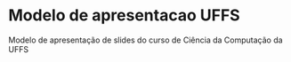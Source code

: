 # Modelo de apresentacao UFFS
Modelo de apresentação de slides do curso de Ciência da Computação da UFFS
